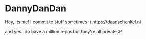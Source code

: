 # DannyDanDan

Hey, its me! I commit to stuff sometimes :)
https://daanschenkel.nl

and yes i do have a million repos but they're all private :P

